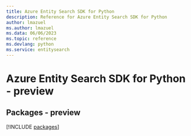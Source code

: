 ```yaml
---
title: Azure Entity Search SDK for Python
description: Reference for Azure Entity Search SDK for Python
author: lmazuel
ms.author: lmazuel
ms.data: 06/06/2023
ms.topic: reference
ms.devlang: python
ms.service: entitysearch
---
```

# Azure Entity Search SDK for Python - preview
## Packages - preview
[!INCLUDE [packages](entity-search-index.md)]